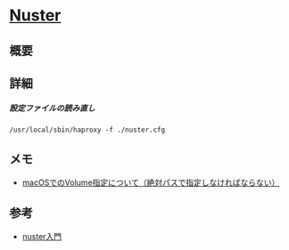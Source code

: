 [Nuster](https://github.com/jiangwenyuan/nuster)
===

## 概要


## 詳細

##### 設定ファイルの読み直し

```
/usr/local/sbin/haproxy -f ./nuster.cfg 
```



## メモ
 - [macOSでのVolume指定について（絶対パスで指定しなければならない）](https://docs.docker.com/docker-for-mac/osxfs/#namespaces)

## 参考
 - [nuster入門](https://qiita.com/kbe/items/d366d7a387de3d18fb96)